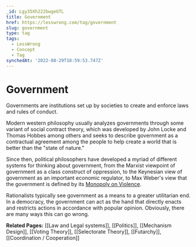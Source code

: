 ```yaml
---
_id: Lgy35Xh222bwgeGTL
title: Government
href: https://lesswrong.com/tag/government
slug: government
type: tag
tags:
  - LessWrong
  - Concept
  - Tag
synchedAt: '2022-08-29T10:59:53.747Z'
---
```

# Government

Governments are institutions set up by societies to create and enforce laws and rules of conduct.

Modern western philosophy usually analyzes governments through some variant of social contract theory, which was developed by John Locke and Thomas Hobbes among others and seeks to describe government as a contractual agreement among the people to help create a world that is better than the "state of nature."

Since then, political philosophers have developed a myriad of different systems for thinking about government, from the Marxist viewpoint of government as a class construct of oppression, to the Keynesian view of government as an important economic regulator, to Max Weber's view that the government is defined by its [Monopoly on Violence](https://en.wikipedia.org/wiki/Monopoly_on_violence).

Rationalists typically see government as a means to a greater utilitarian end. In a democracy, the government can act as the hand that directly enacts and restricts actions in accordance with popular opinion. Obviously, there are many ways this can go wrong.

**Related Pages:** [[Law and Legal systems]], [[Politics]], [[Mechanism Design]], [[Voting Theory]], [[Selectorate Theory]], [[Futarchy]], [[Coordination / Cooperation]]